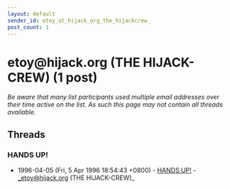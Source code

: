 ```yaml
---
layout: default
sender_id: etoy_at_hijack_org_the_hijackcrew_
post_count: 1
---
```


# etoy<span>@</span>hijack.org (THE HIJACK-CREW) (1 post)

_Be aware that many list participants used multiple email addresses over their time active on the list. As such this page may not contain all threads available._

## Threads

### HANDS UP!
+ 1996-04-05 (Fri, 5 Apr 1996 18:54:43 +0800) - [HANDS UP!](/archive/1996/04/72671f619fe795dce039b61bac89258dc8b5d05e02fab63410a794b0875cdc74) - _etoy@hijack.org (THE HIJACK-CREW)_

